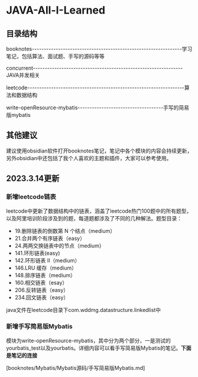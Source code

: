 # JAVA-All-I-Learned

## 目录结构

booknotes---------------------------------------------------------------学习笔记，包括算法、面试题、手写的源码等等

concurrent---------------------------------------------------------------JAVA并发相关

leetcode------------------------------------------------------------------算法和数据结构

write-openResource-mybatis------------------------------------手写的简易版mybatis



## 其他建议

建议使用obsidian软件打开booknotes笔记，笔记中各个模块的内容会持续更新，另外obsidian中还包括了我个人喜欢的主题和插件，大家可以参考使用。



## 2023.3.14更新

### 新增leetcode链表

leetcode中更新了数据结构中的链表，涵盖了leetcode热门100题中的所有题型，以及阿里培训阶段涉及到的题，每道题都涉及了不同的几种解法。题型目录：

- 19.删除链表的倒数第 N 个结点（medium）
- 21.合并两个有序链表（easy）
- 24.两两交换链表中的节点（medium）
- 141.环形链表(easy)
- 142.环形链表 II（medium）
- 146.LRU 缓存（medium）
- 148.排序链表（medium）
- 160.相交链表（esay）
- 206.反转链表（easy）
- 234.回文链表（easy）

java文件在leetcode目录下com.wddmg.datastructure.linkedlist中



### 新增手写简易版Mybatis

模块为write-openResource-mybatis，其中分为两个部分，一是测试的yourbatis_test以及yourbatis。详细内容可以看手写简易版Mybatis的笔记。**下面是笔记的连接**

[booknotes/Mybatis/Mybatis源码/手写简易版Mybatis.md]

